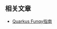 ## 相关文章

+ [Quarkus Funqy指南](http://tu-yucheng.github.io/microservice/2023/05/19/java-quarkus-funqy.html)